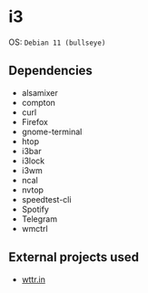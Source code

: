 <h1>i3</h1>
OS: <code>Debian 11 (bullseye)</code> 
<h2>Dependencies</h2>
<ul>
    <li>alsamixer</li>
    <li>compton</li>
    <li>curl</li>
    <li>Firefox</li>
    <li>gnome-terminal</li>
    <li>htop</li>
    <li>i3bar</li>
    <li>i3lock</li>
    <li>i3wm</li>
    <li>ncal</li>
    <li>nvtop</li>
    <li>speedtest-cli</li>
    <li>Spotify</li>
    <lI>Telegram</li>
    <li>wmctrl</li>
</ul>
<h2>External projects used</h2>
<ul>
    <li><a href="https://github.com/chubin/wttr.in">wttr.in</a></li>
</ul>

